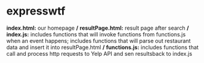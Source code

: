 # expresswtf

**index.html:** our homepage **/**
**resultPage.html:** result page after search **/**
**index.js:** includes functions that will invoke functions from functions.js when an event happens; includes functions that will parse out restaurant data and insert it into resultPage.html **/**
**functions.js:** includes functions that call and process http requests to Yelp API and sen resultsback to index.js
